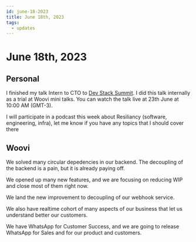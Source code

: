 ```yaml
---
id: june-18-2023
title: June 18th, 2023
tags:
  - updates
---
```


# June 18th, 2023

## Personal

I finished my talk Intern to CTO to [Dev Stack Summit](https://www.devstacksummit.com/).
I did this talk internally as a trial at Woovi mini talks.
You can watch the talk live at 23th June at 10:00 AM (GMT-3).

I will participate in a podcast this week about Resiliancy (software, engineering, infra),
let me know if you have any topics that I should cover there

## Woovi

We solved many circular depedencies in our backend.
The decoupling of the backend is a pain, but it is already paying off.

We opened up many new features, and we are focusing on reducing WIP and close most of them right now.

We land the new improvement to decoupling of our webhook service.

We also have realtime cohort of many aspects of our business that let us understand better our customers.

We have WhatsApp for Customer Success, and we are going to release WhatsApp for Sales and for our product and customers.
